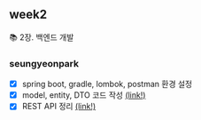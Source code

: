 ## week2
📚 2장. 백엔드 개발

### seungyeonpark
- [x] spring boot, gradle, lombok, postman 환경 설정
- [x] model, entity, DTO 코드 작성 [(link!)](https://github.com/seungyeonpark/playground/tree/main/todo)
- [x] REST API 정리 [(link!)](https://siaayeon.tistory.com/16)
